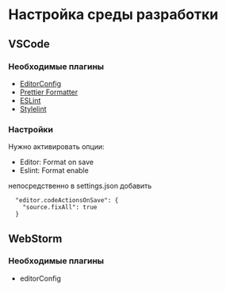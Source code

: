 # Настройка среды разработки

## VSCode

### Необходимые плагины

*   [EditorConfig](https://marketplace.visualstudio.com/items?itemName=EditorConfig.EditorConfig)
*   [Prettier Formatter](https://marketplace.visualstudio.com/items?itemName=esbenp.prettier-vscode)
*   [ESLint](https://marketplace.visualstudio.com/items?itemName=dbaeumer.vscode-eslint)
*   [Stylelint](https://marketplace.visualstudio.com/items?itemName=stylelint.vscode-stylelint)

### Настройки

Нужно активировать опции:

*   Editor: Format on save
*   Eslint: Format enable

непосредственно в settings.json добавить

      "editor.codeActionsOnSave": {
        "source.fixAll": true
      }

## WebStorm

### Необходимые плагины

*   editorConfig
